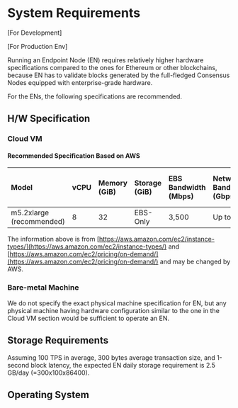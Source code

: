 # System Requirements

\[For Development\]

\[For Production Env\]

Running an Endpoint Node \(EN\) requires relatively higher hardware specifications compared to the ones for Ethereum or other blockchains, because EN has to validate blocks generated by the full-fledged Consensus Nodes equipped with enterprise-grade hardware.

For the ENs, the following specifications are recommended.

## H/W Specification

### Cloud VM

#### Recommended Specification Based on AWS

| Model | vCPU | Memory \(GiB\) | Storage \(GiB\) | EBS Bandwidth \(Mbps\) | Network Bandwidth \(Gbps\) | Price \(Seoul region, USD/h\) |
| :--- | :--- | :--- | :--- | :--- | :--- | :--- |
| m5.2xlarge \(recommended\) | 8 | 32 | EBS-Only | 3,500 | Up to 10 | 0.472 |

The information above is from [https://aws.amazon.com/ec2/instance-types/](https://aws.amazon.com/ec2/instance-types/) and [https://aws.amazon.com/ec2/pricing/on-demand/](https://aws.amazon.com/ec2/pricing/on-demand/) and may be changed by AWS.

### Bare-metal Machine

We do not specify the exact physical machine specification for EN, but any physical machine having hardware configuration similar to the one in the Cloud VM section would be sufficient to operate an EN.

## Storage Requirements

Assuming 100 TPS in average,  300 bytes average transaction size, and 1-second block latency, the expected EN daily storage requirement is 2.5 GB/day \(=300x100x86400\).

## Operating System





